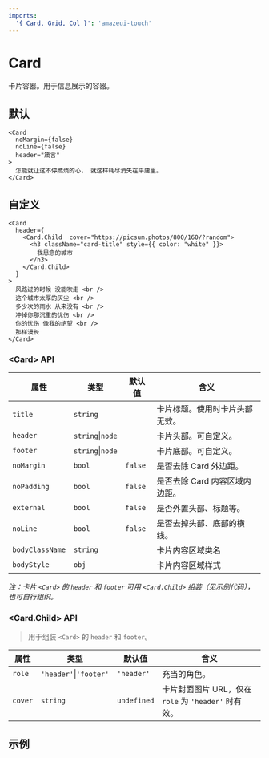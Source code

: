 ```yaml
---
imports:
  '{ Card, Grid, Col }': 'amazeui-touch'
---
```


# Card

卡片容器。用于信息展示的容器。


## 默认

```demo
<Card
  noMargin={false}
  noLine={false}
  header="箴言"
>  
  怎能就让这不停燃烧的心， 就这样耗尽消失在平庸里。
</Card>
```


## 自定义

```demo
<Card
  header={
    <Card.Child  cover="https://picsum.photos/800/160/?random">
      <h3 className="card-title" style={{ color: "white" }}>
        我思念的城市
      </h3>
    </Card.Child>
  }
>
  风路过的时候 没能吹走 <br />
  这个城市太厚的灰尘 <br />
  多少次的雨水 从来没有 <br />
  冲掉你那沉重的忧伤 <br />
  你的忧伤 像我的绝望 <br />
  那样漫长
</Card>
```



### &lt;Card&gt; API

| 属性          | 类型           | 默认值           | 含义                                      |
| ------------- | ------------- | --------------- | ---------------------------------------- |
| `title`       | `string`             |             | 卡片标题。使用时卡片头部无效。 |
| `header`      | `string`&#124;`node` |             | 卡片头部。可自定义。 |
| `footer`      | `string`&#124;`node` |             | 卡片底部。可自定义。 |
| `noMargin`    | `bool`               | `false`     | 是否去除 Card 外边距。 |
| `noPadding`   | `bool`               | `false`     | 是否去除 Card 内容区域内边距。 |
| `external`    | `bool`               | `false`     | 是否外置头部、标题等。 |
| `noLine`      | `bool`               | `false`     | 是否去掉头部、底部的横线。 |
| `bodyClassName` | `string`           |             | 卡片内容区域类名 |
| `bodyStyle`     | `obj`              |             | 卡片内容区域样式 |

_注：卡片 `<Card>` 的 `header` 和 `footer` 可用 `<Card.Child>` 组装（见示例代码），也可自行组织。_



### &lt;Card.Child&gt; API

> 用于组装 `<Card>` 的 `header` 和 `footer`。

| 属性          | 类型           | 默认值           | 含义                                      |
| ------------- | ------------- | --------------- | ---------------------------------------- |
| `role`       | `'header'`&#124;`'footer'`      | `'header'` | 充当的角色。 |
| `cover`      | `string`                        | `undefined` | 卡片封面图片 URL，仅在 `role` 为 `'header'` 时有效。 |


## 示例
